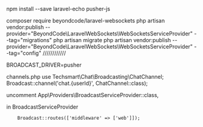 npm install --save laravel-echo pusher-js

composer require beyondcode/laravel-websockets
php artisan vendor:publish --provider="BeyondCode\LaravelWebSockets\WebSocketsServiceProvider" --tag="migrations"
php artisan migrate
php artisan vendor:publish --provider="BeyondCode\LaravelWebSockets\WebSocketsServiceProvider" --tag="config"
////////////

BROADCAST_DRIVER=pusher




channels.php
use Techsmart\Chat\Broadcasting\ChatChannel;
Broadcast::channel('chat.{userId}', ChatChannel::class);


uncomment 
App\Providers\BroadcastServiceProvider::class,

in BroadcastServiceProvider

        Broadcast::routes(['middleware' => ['web']]);
